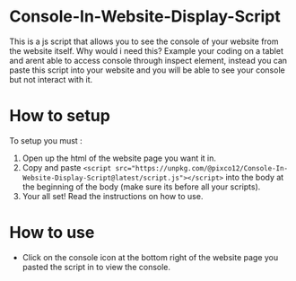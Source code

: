 # Console-In-Website-Display-Script
This is a js script that allows you to see the console of your website from the website itself. Why would i need this? Example your coding on a tablet and arent able to access console through inspect element, instead you can paste this script into your website and you will be able to see your console but not interact with it.

# How to setup
To setup you must :

1. Open up the html of the website page you want it in.
2. Copy and paste `<script src="https://unpkg.com/@pixco12/Console-In-Website-Display-Script@latest/script.js"></script>` into the body at the beginning of the body (make sure its before all your scripts).
3. Your all set! Read the instructions on how to use.

# How to use

- Click on the console icon at the bottom right of the website page you pasted the script in to view the console.

